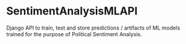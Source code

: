 # SentimentAnalysisMLAPI
Django API to train, test and store predictions / artifacts of ML models trained for the purpose of Political Sentiment Analysis. 


